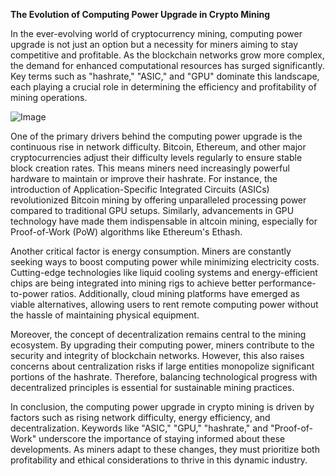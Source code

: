**The Evolution of Computing Power Upgrade in Crypto Mining**

In the ever-evolving world of cryptocurrency mining, computing power upgrade is not just an option but a necessity for miners aiming to stay competitive and profitable. As the blockchain networks grow more complex, the demand for enhanced computational resources has surged significantly. Key terms such as "hashrate," "ASIC," and "GPU" dominate this landscape, each playing a crucial role in determining the efficiency and profitability of mining operations.

![Image](https://github.com/user-attachments/assets/31692037-0104-4703-abd1-696b6a7dd41b)

One of the primary drivers behind the computing power upgrade is the continuous rise in network difficulty. Bitcoin, Ethereum, and other major cryptocurrencies adjust their difficulty levels regularly to ensure stable block creation rates. This means miners need increasingly powerful hardware to maintain or improve their hashrate. For instance, the introduction of Application-Specific Integrated Circuits (ASICs) revolutionized Bitcoin mining by offering unparalleled processing power compared to traditional GPU setups. Similarly, advancements in GPU technology have made them indispensable in altcoin mining, especially for Proof-of-Work (PoW) algorithms like Ethereum's Ethash.

Another critical factor is energy consumption. Miners are constantly seeking ways to boost computing power while minimizing electricity costs. Cutting-edge technologies like liquid cooling systems and energy-efficient chips are being integrated into mining rigs to achieve better performance-to-power ratios. Additionally, cloud mining platforms have emerged as viable alternatives, allowing users to rent remote computing power without the hassle of maintaining physical equipment.

Moreover, the concept of decentralization remains central to the mining ecosystem. By upgrading their computing power, miners contribute to the security and integrity of blockchain networks. However, this also raises concerns about centralization risks if large entities monopolize significant portions of the hashrate. Therefore, balancing technological progress with decentralized principles is essential for sustainable mining practices.

In conclusion, the computing power upgrade in crypto mining is driven by factors such as rising network difficulty, energy efficiency, and decentralization. Keywords like "ASIC," "GPU," "hashrate," and "Proof-of-Work" underscore the importance of staying informed about these developments. As miners adapt to these changes, they must prioritize both profitability and ethical considerations to thrive in this dynamic industry.